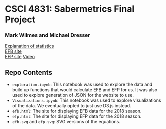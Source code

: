 # CSCI 4831: Sabermetrics Final Project
### Mark Wilmes and Michael Dresser

[Explanation of statistics](https://github.com/michaelmdresser/csci4831-sabermetrics-final/blob/master/Sabermetrics%20Project%20Part%201.pdf)  
[EFB site](http://michaeldresser.io/csci4831-sabermetrics-final/efb.html)  
[EFP site](http://michaeldresser.io/csci4831-sabermetrics-final/efp.html)
[Video](https://github.com/michaelmdresser/csci4831-sabermetrics-final/blob/master/video.mp4)

## Repo Contents
* `exploration.ipynb`: This notebook was used to explore the data and build up functions that would calculate EFB and EFP for us. It was also used to explore generation of JSON for the website to use.
* `Visualizations.ipynb`: This notebook was used to explore visualizations of the data. We eventually opted to just use D3.js instead.
* `efb.html`: The site for displaying EFB data for the 2018 season.
* `efp.html`: The site for displaying EFP data for the 2018 season.
* `efb.svg` and `efp.svg`: SVG versions of the equations.
